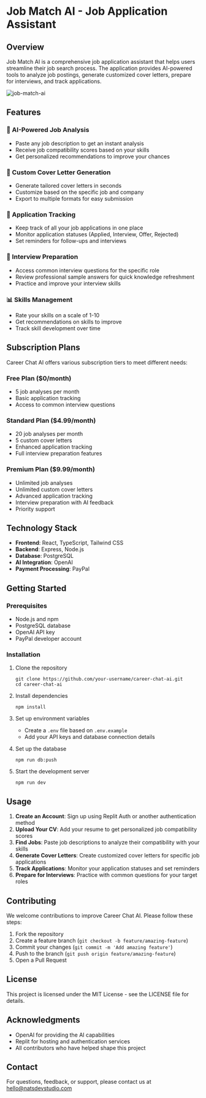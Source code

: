 # Job Match AI - Job Application Assistant

## Overview

Job Match AI is a comprehensive job application assistant that helps users streamline their job search process. The application provides AI-powered tools to analyze job postings, generate customized cover letters, prepare for interviews, and track applications.

![job-match-ai](https://github.com/user-attachments/assets/250b322e-8bad-48d9-9ce0-0b8d5cf8d38b)

## Features

### 🤖 AI-Powered Job Analysis
- Paste any job description to get an instant analysis
- Receive job compatibility scores based on your skills
- Get personalized recommendations to improve your chances

### 📝 Custom Cover Letter Generation
- Generate tailored cover letters in seconds
- Customize based on the specific job and company
- Export to multiple formats for easy submission

### 🎯 Application Tracking
- Keep track of all your job applications in one place
- Monitor application statuses (Applied, Interview, Offer, Rejected)
- Set reminders for follow-ups and interviews

### 🎤 Interview Preparation
- Access common interview questions for the specific role
- Review professional sample answers for quick knowledge refreshment
- Practice and improve your interview skills

### 📊 Skills Management
- Rate your skills on a scale of 1-10
- Get recommendations on skills to improve
- Track skill development over time

## Subscription Plans

Career Chat AI offers various subscription tiers to meet different needs:

### Free Plan ($0/month)
- 5 job analyses per month
- Basic application tracking
- Access to common interview questions

### Standard Plan ($4.99/month)
- 20 job analyses per month
- 5 custom cover letters
- Enhanced application tracking
- Full interview preparation features

### Premium Plan ($9.99/month)
- Unlimited job analyses
- Unlimited custom cover letters
- Advanced application tracking
- Interview preparation with AI feedback
- Priority support

## Technology Stack

- **Frontend**: React, TypeScript, Tailwind CSS
- **Backend**: Express, Node.js
- **Database**: PostgreSQL
- **AI Integration**: OpenAI
- **Payment Processing**: PayPal

## Getting Started

### Prerequisites
- Node.js and npm
- PostgreSQL database
- OpenAI API key
- PayPal developer account

### Installation

1. Clone the repository
   ```
   git clone https://github.com/your-username/career-chat-ai.git
   cd career-chat-ai
   ```

2. Install dependencies
   ```
   npm install
   ```

3. Set up environment variables
   - Create a `.env` file based on `.env.example`
   - Add your API keys and database connection details

4. Set up the database
   ```
   npm run db:push
   ```

5. Start the development server
   ```
   npm run dev
   ```

## Usage

1. **Create an Account**: Sign up using Replit Auth or another authentication method
2. **Upload Your CV**: Add your resume to get personalized job compatibility scores
3. **Find Jobs**: Paste job descriptions to analyze their compatibility with your skills
4. **Generate Cover Letters**: Create customized cover letters for specific job applications
5. **Track Applications**: Monitor your application statuses and set reminders
6. **Prepare for Interviews**: Practice with common questions for your target roles

## Contributing

We welcome contributions to improve Career Chat AI. Please follow these steps:

1. Fork the repository
2. Create a feature branch (`git checkout -b feature/amazing-feature`)
3. Commit your changes (`git commit -m 'Add amazing feature'`)
4. Push to the branch (`git push origin feature/amazing-feature`)
5. Open a Pull Request

## License

This project is licensed under the MIT License - see the LICENSE file for details.

## Acknowledgments

- OpenAI for providing the AI capabilities
- Replit for hosting and authentication services
- All contributors who have helped shape this project

## Contact

For questions, feedback, or support, please contact us at hello@natsdevstudio.com
